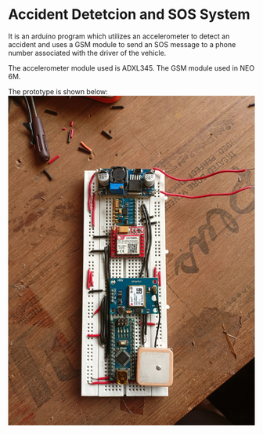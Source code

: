 # Accident Detetcion and SOS System
 It is an arduino program which utilizes an accelerometer to detect an accident and uses a GSM module to send an SOS message to a phone number associated with the driver of the vehicle.
 
 The accelerometer module used is ADXL345.
 The GSM module used in NEO 6M.

 The prototype is shown below:
![Figure 1](image1.jpg)